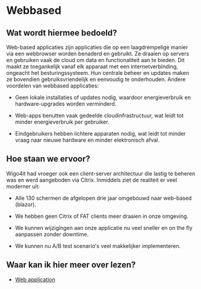 # Webbased

## Wat wordt hiermee bedoeld?
Web-based applicaties zijn applicaties die op een laagdrempelige manier via een webbrowser worden benaderd en gebruikt. Ze draaien op servers en gebruiken vaak de cloud om data en functionaliteit aan te bieden. Dit maakt ze toegankelijk vanaf elk apparaat met een internetverbinding, ongeacht het besturingssysteem. Hun centrale beheer en updates maken ze bovendien gebruiksvriendelijk en eenvoudig te onderhouden. Andere voordelen van webbased applicaties:

- Geen lokale installaties of updates nodig, waardoor energieverbruik en hardware-upgrades worden verminderd.

- Web-apps benutten vaak gedeelde cloudinfrastructuur, wat leidt tot minder energieverbruik per gebruiker.

- Eindgebruikers hebben lichtere apparaten nodig, wat leidt tot minder vraag naar nieuwe hardware en minder elektronisch afval.

## Hoe staan we ervoor?
Wigo4it had vroeger ook een client-server architectuur die lastig te beheren was en werd aangeboden via Citrix. Inmiddels ziet de realiteit er veel moderner uit:

- Alle 130 schermen de afgelopen drie jaar omgebouwd naar web-based (blazor).

- We hebben geen Citrix of FAT clients meer draaien in onze omgeving.

- We kunnen wijzigingen aan onze applicatie nu veel sneller en on the fly aanpassen zonder downtime.

- We kunnen nu A/B test scenario's veel makkelijker implementeren.

## Waar kan ik hier meer over lezen?
- <a href="https://en.wikipedia.org/wiki/Web_application">Web application</a>







